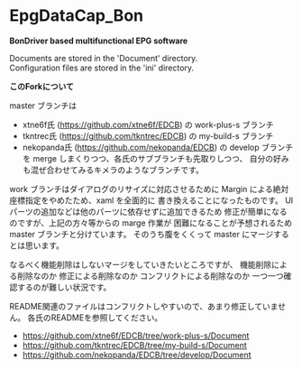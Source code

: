 ﻿EpgDataCap_Bon
==============
**BonDriver based multifunctional EPG software**

Documents are stored in the 'Document' directory.  
Configuration files are stored in the 'ini' directory.

**このForkについて**

master ブランチは
* xtne6f氏 (https://github.com/xtne6f/EDCB) の work-plus-s ブランチ
* tkntrec氏 (https://github.com/tkntrec/EDCB) の my-build-s ブランチ
* nekopanda氏 (https://github.com/nekopanda/EDCB) の develop ブランチ
を merge しまくりつつ、各氏のサブブランチも先取りしつつ、
自分の好みも混ぜ合わせてみるキメラのようなブランチです。

work ブランチはダイアログのリサイズに対応させるために
Margin による絶対座標指定をやめたため、xaml を全面的に
書き換えることになったものです。
UIパーツの追加などは他のパーツに依存せずに追加できるため
修正が簡単になるのですが、上記の方々等からの marge 作業が
困難になることが予想されるため master ブランチと分けています。
そのうち腹をくくって master にマージするとは思います。


なるべく機能削除はしないマージをしていきたいところですが、
機能削除による削除なのか
修正による削除なのか
コンフリクトによる削除なのか
一つ一つ確認するのが難しい状況です。

README関連のファイルはコンフリクトしやすいので、あまり修正していません。
各氏のREADMEを参照してください。
* https://github.com/xtne6f/EDCB/tree/work-plus-s/Document
* https://github.com/tkntrec/EDCB/tree/my-build-s/Document
* https://github.com/nekopanda/EDCB/tree/develop/Document
